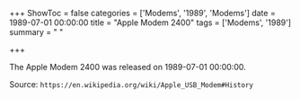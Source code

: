 +++
ShowToc = false
categories = ['Modems', '1989', 'Modems']
date = 1989-07-01 00:00:00
title = "Apple Modem 2400"
tags = ['Modems', '1989']
summary = " "

+++

The Apple Modem 2400 was released on 1989-07-01 00:00:00.

Source: `https://en.wikipedia.org/wiki/Apple_USB_Modem#History`


